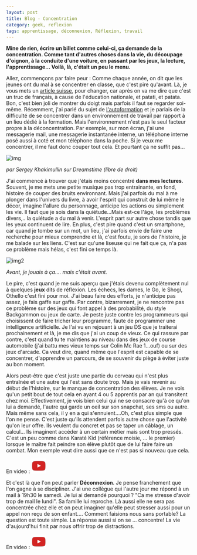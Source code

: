 ```yaml
---
layout: post
title: Blog - Concentration
category: geek, reflexion
tags: apprentissage, déconnexion, Réflexion, travail
---
```

**Mine de rien, écrire un billet comme celui-ci, ça demande de la concentration. Comme tant d'autres choses dans la vie, du découpage d'oignon, à la conduite d'une voiture, en passant par les jeux, la lecture, l'apprentissage... Voilà, là, c'était un peu le menu.**

Allez, commençons par faire peur : Comme chaque année, on dit que les jeunes ont du mal à se concentrer en classe, que c'est pire qu'avant. Là, je vous mets un <a href="https://www.lematin.ch/navlematindimanche/ouvert/eleves-s-ennuient-toujours-vite-classe/story/26123836">article suisse</a>, pour changer, car après on va me dire que c'est un truc de français, à cause de l'éducation nationale, et patati, et patata. Bon, c'est bien joli de montrer du doigt mais parfois il faut se regarder soi-même. Récemment, j'ai parlé du sujet de <a href="https://cheziceman.wordpress.com/2017/09/02/blog-formez-vous-vous-meme-ou-le-low-cost-conquerant/">l'autoformation</a> et je parlais de la difficulté de se concentrer dans un environnement de travail par rapport à un lieu dédié à la formation. Mais l'environnement n'est pas le seul facteur propre à la déconcentration. Par exemple, sur mon écran, j'ai une messagerie mail, une messagerie instantanée interne, un téléphone interne posé aussi à coté et mon téléphone dans la poche. Si je veux me concentrer, il me faut donc couper tout cela. Et pourtant ça ne suffit pas...

![img](https://filedn.eu/llqi9IBxlYouGRXYG2xlROb/img/2017/livreimaginaire.jpg)

*par Sergey Khakimullin sur Dreamstime (libre de droit)*

J'ai commencé à trouver que j'étais moins concentré **dans mes lectures**. Souvent, je me mets une petite musique pas trop entrainante, en fond, histoire de couper des bruits environnant. Mais j'ai parfois du mal à me plonger dans l'univers du livre, à avoir l'esprit qui construit de lui même le décor, imagine l'allure du personnage, anticipe les actions ou simplement les vie. Il faut que je sois dans la quiétude...Mais est-ce l'âge, les problèmes divers,.. la quiétude a du mal à venir. L'esprit part sur autre chose tandis que les yeux continuent de lire. En plus, c'est pire quand c'est un smartphone, car quand je tombe sur un mot, un lieu, j'ai parfois envie de faire une recherche pour mieux comprendre et là, c'est foutu, je sors de l'histoire, je me balade sur les liens. C'est sur qu'une liseuse qui ne fait que ça, n'a pas ce problème mais hélas, c'est fini ce temps là.

![img2](https://filedn.eu/llqi9IBxlYouGRXYG2xlROb/img/2017/travelmate.jpg)

*Avant, je jouais à ça.... mais c'était avant.*

Le pire, c'est quand je me suis aperçu que j'étais devenu complètement nul à quelques **jeux** dits de réflexion. Les échecs, les dames, le Go, le Shogi, Othello c'est fini pour moi. J'ai beau faire des efforts, je n'anticipe pas assez, je fais gaffe sur gaffe. Par contre, bizarrement, je ne rencontre pas ce problème sur des jeux qui font appel à des probabilité, du style Backgammon ou jeux de carte. Je peste juste contre les programmeurs qui choisissent de faire tricher leur programme, faute de programmer une intelligence artificielle. Je l'ai vu en rejouant à un jeu DS que je traiterai prochainement et là, je me dis que j'ai un coup de vieux. Ce qui rassure par contre, c'est quand tu te maintiens au niveau dans des jeux de course automobile (j'ai battu mes vieux temps sur Colin Mc Rae 1...ouf) ou sur des jeux d'arcade. Ca veut dire, quand même que l'esprit est capable de se concentrer, d'apprendre un parcours, de se souvenir du piège à éviter juste au bon moment.

Alors peut-être que c'est juste une partie du cerveau qui n'est plus entraînée et une autre qui l'est sans doute trop. Mais je vais revenir au début de l'histoire, sur le manque de concentration des élèves. Je ne vois qu'un petit bout de tout cela en ayant 4 ou 5 apprentis par an qui transitent chez moi. Effectivement, je vois bien celui qui ne se consacre qu'à ce qu'on lui a demandé, l'autre qui garde un oeil sur son snapchat, ses sms ou autre. Mais même sans cela, il y en a qui s'ennuient....Oh, c'est plus simple que l'on ne pense. C'est juste qu'ils attendent parfois autre chose que l'activité qu'on leur offre. Ils veulent du concret et pas se taper un câblage, un calcul... Ils imaginent accéder à un certain métier mais sont trop pressés. C'est un peu comme dans Karaté Kid (référence moisie, ... le premier) lorsque le maître fait peindre son élève plutôt que de lui faire faire un combat. Mon exemple veut dire aussi que ce n'est pas si nouveau que cela.

En video : [![video](/images/youtube.png)](https://www.youtube.com/watch?v=Bg21M2zwG9Q)

Et c'est là que l'on peut parler **Déconnexion**. Je pense franchement que l'on gagne à se discipliner. J'ai une collègue qui l'autre jour me répond à un mail à 19h30 le samedi. Je lui ai demandé pourquoi ? "Ca me stresse d'avoir trop de mail le lundi". Sa famille lui reproche. Là aussi elle ne sera pas concentrée chez elle et on peut imaginer qu'elle peut stresser aussi pour un appel non reçu de son enfant.... Comment faisions nous sans portable? La question est toute simple. La réponse aussi si on se ... concentre! La vie d'aujourd'hui finit par nous offrir trop de distractions.

En video : [![video](/images/youtube.png)](https://www.youtube.com/watch?v=mU_CKn_Ryd8)
